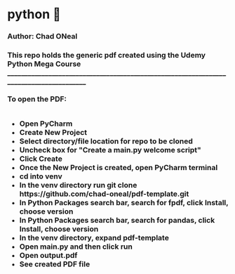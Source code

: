 # python &#128013;
<h3>Author: Chad ONeal<h3>
This repo holds the generic pdf created using the Udemy Python Mega Course
_______________________________________________________________________________________ <br><br>  
To open the PDF: <br><br>
<ul>
  <li> Open PyCharm <br>
  <li> Create New Project <br>
  <li> Select directory/file location for repo to be cloned <br>
  <li> Uncheck box for "Create a main.py welcome script"  <br> 
  <li> Click Create <br> 
  <li> Once the New Project is created, open PyCharm terminal <br>
  <li> cd into venv <br>
  <li> In the venv directory run git clone https://github.com/chad-oneal/pdf-template.git <br>
  <li> In Python Packages search bar, search for fpdf, click Install, choose version <br> 
  <li> In Python Packages search bar, search for pandas, click Install, choose version <br>   
  <li> In the venv directory, expand pdf-template <br>
  <li> Open main.py and then click run <br>
  <li> Open output.pdf <br> 
  <li> See created PDF file   

